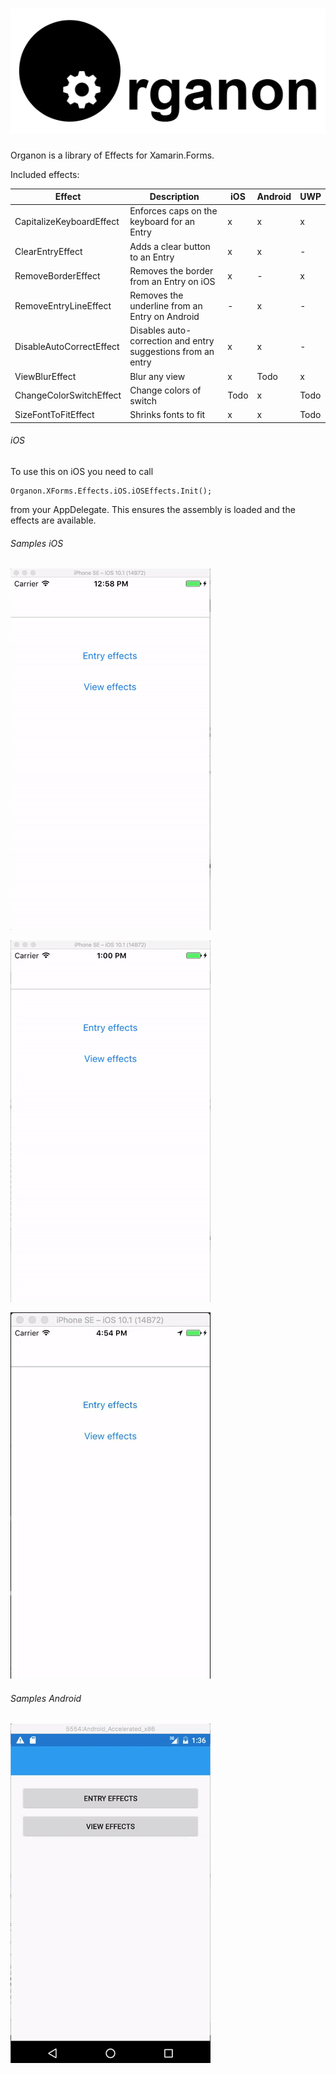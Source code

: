 ![Organon logo](Media/OrganonLogoL.png)
=======

Organon is a library of Effects for Xamarin.Forms.

Included effects:

| Effect                     | Description | iOS | Android | UWP |
|----------------------------|-------------|-----|---------|-----|
| CapitalizeKeyboardEffect | Enforces caps on the keyboard for an Entry | x | x | x |
| ClearEntryEffect | Adds a clear button to an Entry | x | x | - |
| RemoveBorderEffect | Removes the border from an Entry on iOS | x | - | x |
| RemoveEntryLineEffect | Removes the underline from an Entry on Android | - | x | - |
| DisableAutoCorrectEffect | Disables auto-correction and entry suggestions from an entry | x | x | - |
| ViewBlurEffect | Blur any view | x | Todo | x |
| ChangeColorSwitchEffect | Change colors of switch | Todo | x | Todo |
| SizeFontToFitEffect | Shrinks fonts to fit | x | x | Todo |

###### iOS

To use this on iOS you need to call

```
Organon.XForms.Effects.iOS.iOSEffects.Init();
```

from your AppDelegate. This ensures the assembly is loaded and the effects are available.

###### Samples iOS

![ClearEntryEffect and CapitalizeKeyboardEffect](Media/ClearEntryAndAllCaps_thumb.gif)

![RemoveBorderEffect](Media/NoBorders_thumb.gif)

![BlurEffect](Media/BlurEffectiOS_thumb.gif)

###### Samples Android
![Android Effects](Media/AndroidEffects_thumb.gif)
